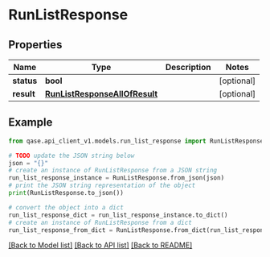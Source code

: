 # RunListResponse


## Properties

Name | Type | Description | Notes
------------ | ------------- | ------------- | -------------
**status** | **bool** |  | [optional] 
**result** | [**RunListResponseAllOfResult**](RunListResponseAllOfResult.md) |  | [optional] 

## Example

```python
from qase.api_client_v1.models.run_list_response import RunListResponse

# TODO update the JSON string below
json = "{}"
# create an instance of RunListResponse from a JSON string
run_list_response_instance = RunListResponse.from_json(json)
# print the JSON string representation of the object
print(RunListResponse.to_json())

# convert the object into a dict
run_list_response_dict = run_list_response_instance.to_dict()
# create an instance of RunListResponse from a dict
run_list_response_from_dict = RunListResponse.from_dict(run_list_response_dict)
```
[[Back to Model list]](../README.md#documentation-for-models) [[Back to API list]](../README.md#documentation-for-api-endpoints) [[Back to README]](../README.md)


